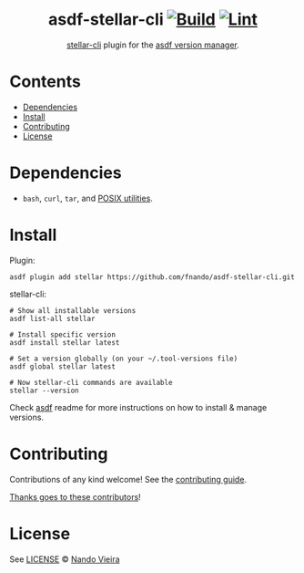 <div align="center">

# asdf-stellar-cli [![Build](https://github.com/fnando/asdf-stellar-cli/actions/workflows/build.yml/badge.svg)](https://github.com/fnando/asdf-stellar-cli/actions/workflows/build.yml) [![Lint](https://github.com/fnando/asdf-stellar-cli/actions/workflows/lint.yml/badge.svg)](https://github.com/fnando/asdf-stellar-cli/actions/workflows/lint.yml)

[stellar-cli](https://github.com/stellar/stellar-cli) plugin for the
[asdf version manager](https://asdf-vm.com).

</div>

# Contents

- [Dependencies](#dependencies)
- [Install](#install)
- [Contributing](#contributing)
- [License](#license)

# Dependencies

- `bash`, `curl`, `tar`, and
  [POSIX utilities](https://pubs.opengroup.org/onlinepubs/9699919799/idx/utilities.html).

# Install

Plugin:

```shell
asdf plugin add stellar https://github.com/fnando/asdf-stellar-cli.git
```

stellar-cli:

```shell
# Show all installable versions
asdf list-all stellar

# Install specific version
asdf install stellar latest

# Set a version globally (on your ~/.tool-versions file)
asdf global stellar latest

# Now stellar-cli commands are available
stellar --version
```

Check [asdf](https://github.com/asdf-vm/asdf) readme for more instructions on
how to install & manage versions.

# Contributing

Contributions of any kind welcome! See the
[contributing guide](contributing.md).

[Thanks goes to these contributors](https://github.com/fnando/asdf-stellar-cli/graphs/contributors)!

# License

See [LICENSE](LICENSE) © [Nando Vieira](https://github.com/fnando/)
